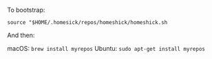 To bootstrap:

```git clone git://github.com/andsens/homeshick.git $HOME/.homesick/repos/homeshick
source "$HOME/.homesick/repos/homeshick/homeshick.sh
```

And then:

macOS: `brew install myrepos`
Ubuntu: `sudo apt-get install myrepos`
